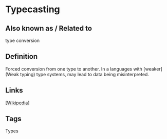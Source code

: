 # Typecasting

## Also known as / Related to
type conversion

## Definition
Forced conversion from one type to another. In a languages with [weaker](Weak typing) type systems, may lead to data being misinterpreted.

## Links


[[Wikipedia](http://en.wikipedia.org/wiki/Type_conversion)]

## Tags
Types


